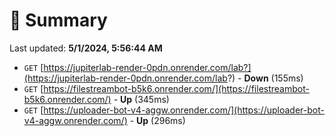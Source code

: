 # 📖 Summary
Last updated: **5/1/2024, 5:56:44 AM**

- `GET` [https://jupiterlab-render-0pdn.onrender.com/lab?](https://jupiterlab-render-0pdn.onrender.com/lab?) - **Down** (155ms)
- `GET` [https://filestreambot-b5k6.onrender.com/](https://filestreambot-b5k6.onrender.com/) - **Up** (345ms)
- `GET` [https://uploader-bot-v4-aggw.onrender.com/](https://uploader-bot-v4-aggw.onrender.com/) - **Up** (296ms)
